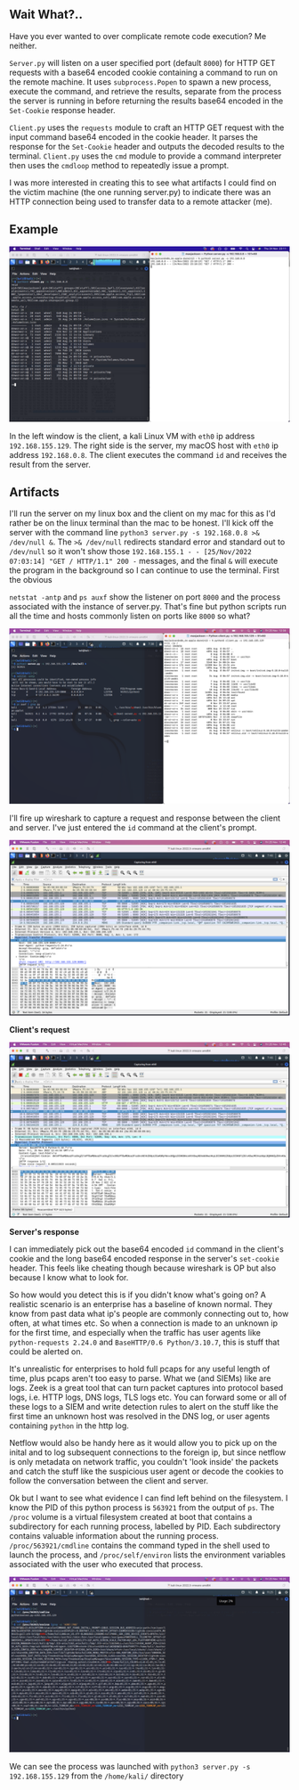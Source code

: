 Wait What?..
-----------

Have you ever wanted to over complicate remote code execution? Me neither.  

`Server.py` will listen on a user specified port (default `8000`) for HTTP GET requests with a base64 encoded cookie containing a command to run on the remote machine. It uses `subprocess.Popen` to spawn a new process, execute the command, and retrieve the results, separate from the process the server is running in before returning the results base64 encoded in the `Set-Cookie` response header.  

`Client.py` uses the `requests` module to craft an HTTP GET request with the input command base64 encoded in the cookie header. It parses the response for the `Set-Cookie` header and outputs the decoded results to the terminal. `Client.py` uses the `cmd` module to provide a command interpreter then uses the `cmdloop` method to repeatedly issue a prompt.

I was more interested in creating this to see what artifacts I could find on the victim machine (the one running server.py) to indicate there was an HTTP connection being used to transfer data to a remote attacker (me).

Example
-------
<img src="images/example.png">

In the left window is the client, a kali Linux VM with `eth0` ip address `192.168.155.129`. The right side is the server, my macOS host with `eth0` ip address `192.168.0.8`. The client executes the command `id` and receives the result from the server.

Artifacts
---------
I'll run the server on my linux box and the client on my mac for this as I'd rather be on the linux terminal than the mac to be honest. I'll kick off the server with the command line `python3 server.py -s 192.168.0.8 >& /dev/null &`. The `>& /dev/null` redirects standard error and standard out to `/dev/null` so it won't show those `192.168.155.1 - - [25/Nov/2022 07:03:14] "GET / HTTP/1.1" 200 -` messages, and the final `&` will execute the program in the background so I can continue to use the terminal. First the obvious

`netstat -antp` and `ps auxf` show the listener on port `8000` and the process associated with the instance of server.py. That's fine but python scripts run all the time and hosts commonly listen on ports like `8000` so what?

<img src="images/basicinfo.png">

I'll fire up wireshark to capture a request and response between the client and server. I've just entered the `id` command at the client's prompt.

<img src="images/request.png" width=750>

**Client's request**

<img src="images/response.png" width=750>

**Server's response**


I can immediately pick out the base64 encoded `id` command in the client's cookie and the long base64 encoded response in the server's `set-cookie` header. This feels like cheating though because wireshark is OP but also because I know what to look for. 

So how would you detect this is if you didn't know what's going on? A realistic scenario is an enterprise has a baseline of known normal. They know from past data what ip's people are commonly connecting out to, how often, at what times etc. So when a connection is made to an unknown ip for the first time, and especially when the traffic has user agents like `python-requests 2.24.0` and `BaseHTTP/0.6 Python/3.10.7`, this is stuff that could be alerted on.

It's unrealistic for enterprises to hold full pcaps for any useful length of time, plus pcaps aren't too easy to parse. What we (and SIEMs) like are logs. Zeek is a great tool that can turn packet captures into protocol based logs, i.e. HTTP logs, DNS logs, TLS logs etc. You can forward some or all of these logs to a SIEM and write detection rules to alert on the stuff like the first time an unknown host was resolved in the DNS log, or user agents containing `python` in the http log. 

Netflow would also be handy here as it would allow you to pick up on the inital and to log subsequent connections to the foreign ip, but since netflow is only metadata on network traffic, you couldn't 'look inside' the packets and catch the stuff like the suspicious user agent or decode the cookies to follow the conversation between the client and server.

Ok but I want to see what evidence I can find left behind on the filesystem. I know the PID  of this python process is `563921` from the output of `ps`. The `/proc` volume is a virtual filesystem created at boot that contains a subdirectory for each running process, labelled by PID. Each subdirectory contains valuable information about the running process. `/proc/563921/cmdline` contains the command typed in the shell used to launch the process, and `/proc/self/environ` lists the environment variables associated with the user who executed that process. 

<img src="images/proc.png">

We can see the process was launched with `python3 server.py -s 192.168.155.129` from the `/home/kali/` directory
